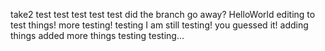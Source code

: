 take2
test
test
test test test
did the branch go away?
HelloWorld
editing to test things!
more testing!
testing
I am still testing!
you guessed it!
adding things
added more things
testing testing...
